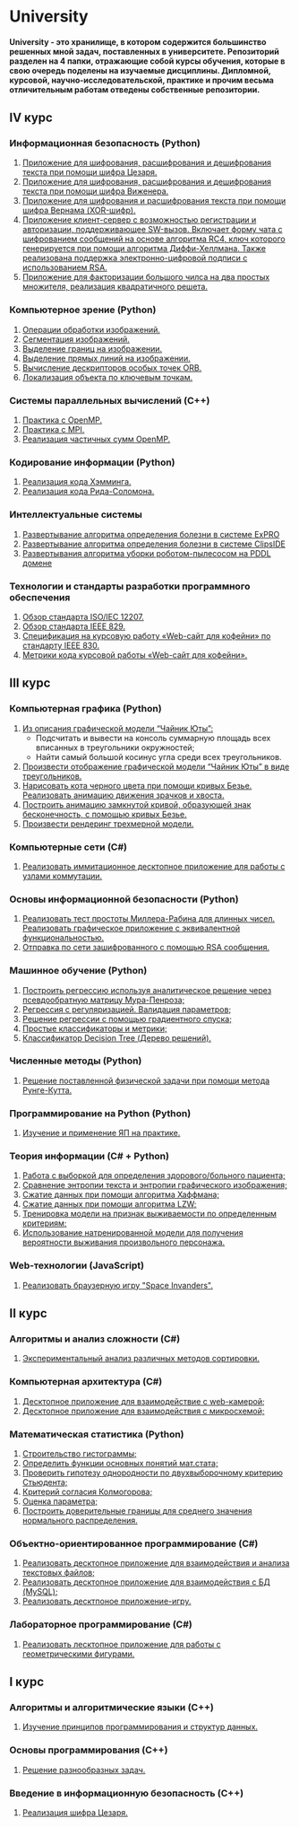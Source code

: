 # University

#### University - это хранилище, в котором содержится большинство решенных мной задач, поставленных в университете. Репозиторий разделен на 4 папки, отражающие собой курсы обучения, которые в свою очередь поделены на изучаемые дисциплины. Дипломной, курсовой, научно-исследовательской, практике и прочим весьма отличительным работам отведены собственныe репозитории.  

## IV курс
### Информационная безопасность (Python)
  1) [Приложение для шифрования, расшифрования и дешифрования текста при помощи шифра Цезаря.](https://github.com/iseq1/University/tree/main/IV%20course/Information%20Security/I%20labwork)
  2) [Приложение для шифрования, расшифрования и дешифрования текста при помощи шифра Виженера.](https://github.com/iseq1/University/tree/main/IV%20course/Information%20Security/II%20labwork)
  3) [Приложение для шифрования и расшифрования текста при помощи шифра Вернама (XOR-шифр).](https://github.com/iseq1/University/tree/main/IV%20course/Information%20Security/III%20labwork)
  4) [Приложение клиент-сервер с возможностью регистрации и авторизации, поддерживающее SW-вызов. Включает форму чата с шифрованием сообщений на основе алгоритма RC4, ключ которого генерируется при помощи алгоритма Диффи-Хеллмана. Также реализована поддержка электронно-цифровой подписи с использованием RSA.](https://github.com/iseq1/University/tree/main/IV%20course/Information%20Security/IV%20labwork)
  5) [Приложение для факторизации большого чилса на два простых множителя, реализация квадратичного решета.](https://github.com/iseq1/University/tree/main/IV%20course/Information%20Security/V%20labwork)
### Компьютерное зрение (Python)
  1) [Операции обработки изображений.](https://github.com/iseq1/University/tree/main/IV%20course/Computer%20Vision/I%20labwork)
  2) [Сегментация изображений.](https://github.com/iseq1/University/tree/main/IV%20course/Computer%20Vision/II%20labwork)
  3) [Выделение границ на изображении.](https://github.com/iseq1/University/tree/main/IV%20course/Computer%20Vision/III%20labwork)
  4) [Выделение прямых линий на изображении.](https://github.com/iseq1/University/tree/main/IV%20course/Computer%20Vision/IV%20labwork)
  5) [Вычисление дескрипторов особых точек ORB.](https://github.com/iseq1/University/tree/main/IV%20course/Computer%20Vision/V%20labwork)
  6) [Локализация объекта по ключевым точкам.](https://github.com/iseq1/University/tree/main/IV%20course/Computer%20Vision/VI%20labwork)
### Системы параллельных вычислений (C++)
  1) [Практика с OpenMP.](https://github.com/iseq1/University/tree/main/IV%20course/Parallel%20computing%20systems/%D0%9F%D1%80%D0%B0%D0%BA%D1%82%D0%B8%D0%BA%D0%B0%20%D1%81%20OpenMP)
  2) [Практика с MPI.](https://github.com/iseq1/University/tree/main/IV%20course/Parallel%20computing%20systems/%D0%9F%D1%80%D0%B0%D0%BA%D1%82%D0%B8%D0%BA%D0%B0%20%D1%81%20MPI)
  3) [Реализация частичных сумм OpenMP.](https://github.com/iseq1/University/tree/main/IV%20course/Parallel%20computing%20systems/Partial%20amounts%20-%20OpenMP)
### Кодирование информации (Python)
  1) [Реализация кода Хэмминга.](https://github.com/iseq1/University/tree/main/IV%20course/Encoding%20information/Semester%20work)
  2) [Реализация кода Рида-Соломона.]()
### Интеллектуальные системы
  1) [Развертывание алгоритма определения болезни в системе ExPRO](https://github.com/iseq1/University/tree/main/IV%20course/Intelligent%20systems/I_labwork)
  2) [Развертывание алгоритма определения болезни в системе ClipsIDE](https://github.com/iseq1/University/tree/main/IV%20course/Intelligent%20systems/II_labwork)
  3) [Развертывания алгоритма уборки роботом-пылесосом на PDDL домене](https://github.com/iseq1/University/tree/main/IV%20course/Intelligent%20systems/IV_labwork)
### Технологии и стандарты разработки программного обеспечения
  1) [Обзор стандарта ISO/IEC 12207.](https://github.com/iseq1/University/blob/main/IV%20course/Software%20development%20technologies%20and%20standards/%D0%A1%D1%82%D0%B0%D0%BD%D0%B4%D0%B0%D1%80%D1%82_12207.pdf)
  2) [Обзор стандарта IEEE 829.](https://github.com/iseq1/University/blob/main/IV%20course/Software%20development%20technologies%20and%20standards/Standarty-IEEE-829.pdf)
  3) [Спецификация на курсовую работу «Web-сайт для кофейни» по стандарту IEEE 830.](https://github.com/iseq1/University/blob/main/IV%20course/Software%20development%20technologies%20and%20standards/IEEE_830.pdf)
  4) [Метрики кода курсовой работы «Web-сайт для кофейни».](https://github.com/iseq1/University/blob/main/IV%20course/Software%20development%20technologies%20and%20standards/%D0%9C%D0%B5%D1%82%D1%80%D0%B8%D0%BA%D0%B8_%D0%BA%D0%BE%D0%B4%D0%B0.pdf)


## III курс
### Компьютерная графика (Python)
  1) [Из описания графической модели “Чайник Юты”:](https://github.com/iseq1/University/tree/main/III%20course/Computer%20Graphics/Laboratory%20works/I%20work)
     -  Подсчитать и вывести на консоль суммарную площадь всех вписанных в треугольники окружностей;
     -  Найти самый большой косинус угла среди всех треугольников.
  2) [Произвести отображение графической модели “Чайник Юты” в виде треугольников.](https://github.com/iseq1/University/tree/main/III%20course/Computer%20Graphics/Laboratory%20works/II%20work)
  3) [Нарисовать кота черного цвета при помощи кривых Безье. Реализовать анимацию движения зрачков и хвоста.](https://github.com/iseq1/University/tree/main/III%20course/Computer%20Graphics/Laboratory%20works/III%20work)
  4) [Построить анимацию замкнутой кривой, образующей знак бесконечность, с помощью кривых Безье.](https://github.com/iseq1/University/tree/main/III%20course/Computer%20Graphics/Laboratory%20works/IV%20work)
  5) [Произвести рендеринг трехмерной модели.](https://github.com/iseq1/University/tree/main/III%20course/Computer%20Graphics/Laboratory%20works/V%20work)
### Компьютерные сети (C#)
  1) [Реализовать иммитационное десктопное приложение для работы с узлами коммутации.](https://github.com/iseq1/University/tree/main/III%20course/Computer%20networks/App%20for%20computer%20network%20connections/AppCNC)
### Основы информационной безопасности (Python)
  1) [Реализовать тест простоты Миллера-Рабина для длинных чисел. Реализовать графическое приложение с эквивалентной
функциональностью.](https://github.com/iseq1/University/tree/main/III%20course/Information%20Security%20Basics/Laboratory%20Works/I%20work)
  2) [Отправка по сети зашифрованного с помощью RSA сообщения.](https://github.com/iseq1/University/tree/main/III%20course/Information%20Security%20Basics/Laboratory%20Works/II%20work)
### Машинное обучение (Python)
  1) [Построить регрессию используя аналитическое решение через псевдообратную матрицу Мура-Пенроза;](https://github.com/iseq1/University/blob/main/III%20course/Machine%20learning/Laboratory%20works/HW1.py)
  2) [Регрессия с регуляризацией. Валидация параметров;](https://github.com/iseq1/University/blob/main/III%20course/Machine%20learning/Laboratory%20works/HW2.py)
  3) [Решение регрессии с помощью градиентного спуска;](https://github.com/iseq1/University/blob/main/III%20course/Machine%20learning/Laboratory%20works/HW3.py)
  4) [Простые классификаторы и метрики;](https://github.com/iseq1/University/blob/main/III%20course/Machine%20learning/Laboratory%20works/HW4.py)
  5) [Классификатор Deсision Tree (Дерево решений).](https://github.com/iseq1/University/blob/main/III%20course/Machine%20learning/Laboratory%20works/HW6.py)
### Численные методы (Python)
  1) [Решение поставленной физической задачи при помощи метода Рунге-Кутта.](https://github.com/iseq1/University/tree/main/III%20course/Numerical%20methods)
### Программирование на Python (Python)
  1) [Изучение и применение ЯП на практике.](https://github.com/iseq1/University/tree/main/III%20course/Programming%20on%20python)
### Теория информации (C# + Python)
  1) [Работа с выборкой для определения здорового/больного пациента;](https://github.com/iseq1/University/tree/main/III%20course/Theory%20of%20information/minipr1) 
  2) [Сравнение энтропии текста и энтропии графического изображения;](https://github.com/iseq1/University/tree/main/III%20course/Theory%20of%20information/minipr2)
  3) [Сжатие данных при помощи алгоритма Хаффмана;](https://github.com/iseq1/University/tree/main/III%20course/Theory%20of%20information/minipr3)
  4) [Сжатие данных при помощи алгоритма LZW;](https://github.com/iseq1/University/tree/main/III%20course/Theory%20of%20information/minipr4)
  5) [Тренировка модели на признак выживаемости по определенным критериям;](https://github.com/iseq1/University/tree/main/III%20course/Theory%20of%20information/minipr5)
  6) [Использование натренированной модели для получения вероятности выживания произвольного персонажа.](https://github.com/iseq1/University/tree/main/III%20course/Theory%20of%20information/minipr6)
### Web-технологии (JavaScript)
  1) [Реализовать браузерную игру "Space Invanders".](https://github.com/iseq1/University/tree/main/III%20course/Web-technologies/Semestre%20work)

## II курс
### Алгоритмы и анализ сложности (С#)
  1) [Экспериментальный анализ различных методов сортировки.](https://github.com/iseq1/University/tree/main/II%20course/Algorithms%20and%20complexity%20analysis/Experimental%20analysis%20of%20various%20sorting%20methods)
### Компьютерная архитектура (C#)
  1) [Десктопное приложение для взаимодействие с web-камерой;](https://github.com/iseq1/University/tree/main/II%20course/Computing%20architecture/WebCamera/WebCamera)
  2) [Десктопное приложение для взаимодействия с микросхемой;](https://github.com/iseq1/University/tree/main/II%20course/Computing%20architecture/MicroControler/MicroControler/MicroControler)
### Математическая статистика (Python)
  1) [Строительство гистограммы;](https://github.com/iseq1/University/blob/main/II%20course/Mathematical%20statictics/lab1/main.py)
  2) [Определить функции основных понятий мат.стата;](https://github.com/iseq1/University/blob/main/II%20course/Mathematical%20statictics/lab2/main.py)
  3) [Проверить гипотезу однородности по двухвыборочному критерию Стьюдента;](https://github.com/iseq1/University/blob/main/II%20course/Mathematical%20statictics/lab3/main.py)
  4) [Критерий согласия Колмогорова;](https://github.com/iseq1/University/blob/main/II%20course/Mathematical%20statictics/lab4/main.py)
  5) [Оценка параметра;](https://github.com/iseq1/University/blob/main/II%20course/Mathematical%20statictics/lab5/main.py)
  6) [Построить доверительные границы для среднего значения нормального распределения.](https://github.com/iseq1/University/blob/main/II%20course/Mathematical%20statictics/lab6/main.py)
### Объектно-ориентированное программирование (C#)
  1) [Реализовать десктопное приложение для взаимодействия и анализа текстовых файлов;](https://github.com/iseq1/University/tree/main/II%20course/Object-oriented%20programming/I%20work/first%20SW)
  2) [Реализовать десктопное приложение для взаимодействия с БД (MySQL);](https://github.com/iseq1/University/tree/main/II%20course/Object-oriented%20programming/II%20work/second%20SW)
  3) [Реализовать десктпоное приложение-игру.](https://github.com/iseq1/University/tree/main/II%20course/Object-oriented%20programming/III%20work/third%20SW%20vol%202.0)
### Лабораторное программирование (C#)
  1) [Реализовать лесктопное приложение для работы с геометрическими фигурами.](https://github.com/iseq1/University/tree/main/II%20course/Programming%20Lab/Semestre%20work%20p.2/SWpart2/SWpart2)

## I курс
### Алгоритмы и алгоритмические языки (C++)
  1) [Изучение принципов программирования и структур данных.](https://github.com/iseq1/University/tree/main/I%20course/Algorithms%20and%20algorithmic%20languages)
### Основы программирования (C++)
  1) [Решение разнообразных задач.](https://github.com/iseq1/University/tree/main/I%20course/Basic%20of%20programming)
### Введение в информационную безопасность (C++)
  1) [Реализация шифра Цезаря.](https://github.com/iseq1/University/blob/main/I%20course/Introduction%20to%20Information%20Security/Caesar's%20cipher/main.cpp)

